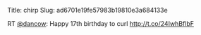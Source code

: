Title: chirp
Slug: ad6701e19fe57983b19810e3a684133e

RT <a href="http://twitter.com/dancow">@dancow</a>: Happy 17th birthday to curl <a href="http://t.co/24IwhBflbF">http://t.co/24IwhBflbF</a>
